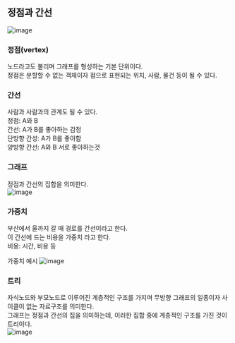 ## 정점과 간선

![image](https://github.com/indextrown/algorithm/assets/69367698/9ac24125-f48b-4f69-a836-2b3a9dc78d4f)
### 정점(vertex)  
노드라고도 불리며 그래프를 형성하는 기본 단위이다.  
정점은 분할할 수 없는 객체이자 점으로 표현되는 위치, 사람, 물건 등이 될 수 있다. 

### 간선
사람과 사람과의 관계도 될 수 있다.  
정점: A와 B   
간선: A가 B를 좋아하는 감정    
단방향 간성: A가 B를 좋아함   
양방향 간선: A와 B 서로 좋아하는것   



### 그래프
정점과 간선의 집합을 의미한다.  
![image](https://github.com/indextrown/algorithm/assets/69367698/cd356c83-09c9-4494-a1b4-ac2c743e1e86)



### 가중치
부산에서 울까지 갈 때 경로를 간선이라고 한다.  
이 간선에 드는 비용을 가중치 라고 한다.   
비용: 시간, 비용 등  
 
가중치 예시
![image](https://github.com/indextrown/algorithm/assets/69367698/df730d21-08ba-4b87-8558-ea633f174123)

### 트리
자식노드와 부모노드로 이루어진 계층적인 구조를 가지며 무방향 그래프의 일종이자 사이클이 없는 자료구조를 의미한다.  
그래프는 정점과 간선의 집을 의미하는데, 이러한 집합 중에 계층적인 구조를 가진 것이 트리이다.  
![image](https://github.com/indextrown/algorithm/assets/69367698/5fffc5bf-9597-4492-b473-107776a3feca)


